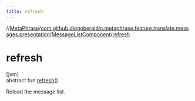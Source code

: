 ```yaml
---
title: refresh
---
```

//[MetaPhrase](../../../index.html)/[com.github.diegoberaldin.metaphrase.feature.translate.messages.presentation](../index.html)/[MessageListComponent](index.html)/[refresh](refresh.html)



# refresh



[jvm]\
abstract fun [refresh](refresh.html)()



Reload the message list.




